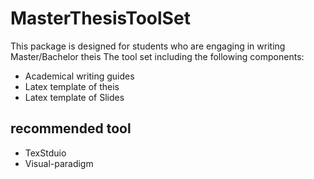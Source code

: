 # MasterThesisToolSet
This package is designed for students who are engaging in writing Master/Bachelor theis
The tool set including the following components:

* Academical writing guides
* Latex template of theis
* Latex template of Slides

## recommended tool

* TexStduio
* Visual-paradigm


